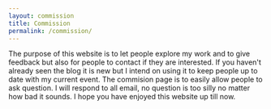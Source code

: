 ```yaml
---
layout: commission
title: Commission
permalink: /commission/
---
```


The purpose of this website is to let people explore my work and to give feedback but also for people to contact if they are interested. If you haven't already seen the blog it is new but I intend on using it to keep people up to date with my current event. The commision page is to easily allow people to ask question. I will respond to all email, no question is too silly no matter how bad it sounds. I hope you have enjoyed this website up till now. 
